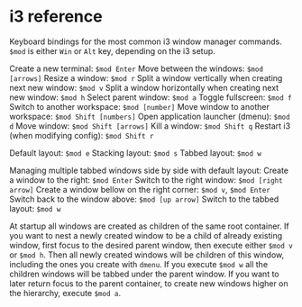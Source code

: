 # i3 reference

Keyboard bindings for the most common i3 window manager commands. `$mod` is either `Win` or `Alt` key, depending on the i3 setup.

Create a new terminal: `$mod Enter`
Move between the windows: `$mod [arrows]`
Resize a window: `$mod r`
Split a window vertically when creating next new window: `$mod v`
Split a window horizontally when creating next new window: `$mod h`
Select parent window: `$mod a`
Toggle fullscreen: `$mod f`
Switch to another workspace: `$mod [number]`
Move window to another workspace: `$mod Shift [numbers]`
Open application launcher (dmenu): `$mod d`
Move window: `$mod Shift [arrows]`
Kill a window: `$mod Shift q`
Restart i3 (when modifying config): `$mod Shift r`

Default layout: `$mod e`
Stacking layout: `$mod s`
Tabbed layout: `$mod w`

Managing multiple tabbed windows side by side with default layout:
Create a window to the right: `$mod Enter`
Switch to the right window: `$mod [right arrow]`
Create a window bellow on the right corner: `$mod v`, `$mod Enter`
Switch back to the window above: `$mod [up arrow]`
Switch to the tabbed layout: `$mod w`

At startup all windows are created as children of the same root container. If you want to nest a newly created window to be a child of already existing window, first focus to the desired parent window, then execute either `$mod v` or `$mod h`. Then all newly created windows will be children of this window, including the ones you create with `dmenu`. If you execute `$mod w` all the children windows will be tabbed under the parent window. If you want to later return focus to the parent container, to create new windows higher on the hierarchy, execute `$mod a`.

